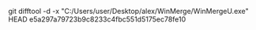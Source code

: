 git difftool -d -x "C:/Users/user/Desktop/alex/WinMerge/WinMergeU.exe" HEAD e5a297a79723b9c8233c4fbc551d5175ec78fe10
